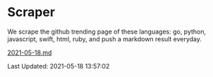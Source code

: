 # Scraper

We scrape the github trending page of these languages: go, python, javascript, swift, html, ruby, and push a markdown result everyday.

[2021-05-18.md](https://github.com/henson/Scraper/blob/master/2021-05-18.md)

Last Updated: 2021-05-18 13:57:02